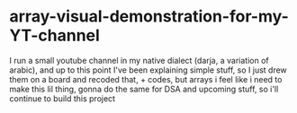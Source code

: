 # array-visual-demonstration-for-my-YT-channel
I run a small youtube channel in my native dialect (darja, a variation of arabic), and up to this point I've been explaining simple stuff, so I just drew them on a board and recoded that, + codes, but arrays i feel like i need to make this lil thing, gonna do the same for DSA and upcoming stuff, so i'll continue to build this project
